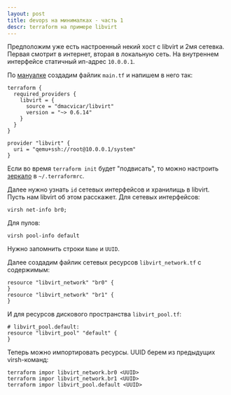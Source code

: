```yaml
---
layout: post
title: devops на минималках - часть 1
descr: terraform на примере libvirt
---
```


Предположим уже есть настроенный некий хост с libvirt и 2мя сетевка. Первая смотрит в интернет,
вторая в локальную сеть. На внутреннем интерфейсе статичный ип-адрес `10.0.0.1`.

По [мануалке](https://github.com/dmacvicar/terraform-provider-libvirt/blob/main/README.md)
создадим файлик `main.tf` и напишем в него так:

```
terraform {
  required_providers {
    libvirt = {
      source = "dmacvicar/libvirt"
      version = "~> 0.6.14"
    }
  }
}

provider "libvirt" {
  uri = "qemu+ssh://root@10.0.0.1/system"
}
```

Если во время `terraform init` будет "подвисать", то можно настроить 
[зеркало](https://cloud.yandex.ru/docs/tutorials/infrastructure-management/terraform-quickstart#configure-provider)
в `~/.terraformrc`. 

Далее нужно узнать `id` сетевых интерфейсов и хранилищь в libvirt. Пусть нам libvirt об этом расскажет.
Для сетевых интерфейсов:
```
virsh net-info br0;

```
Для пулов:
```
virsh pool-info default
```
Нужно запомнить строки `Name` и `UUID`.

Далее создадим файлик сетевых ресурсов `libvirt_network.tf` с содержимым:
```
resource "libvirt_network" "br0" {
}
resource "libvirt_network" "br1" {
}
```
И для ресурсов дискового пространства `libvirt_pool.tf`:
```
# libvirt_pool.default:
resource "libvirt_pool" "default" {
}
```

Теперь можно импортировать ресурсы. UUID берем из предыдущих virsh-команд:
```
terraform impor libvirt_network.br0 <UUID>
terraform impor libvirt_network.br1 <UUID>
terraform impor libvirt_pool.default <UUID>
```
